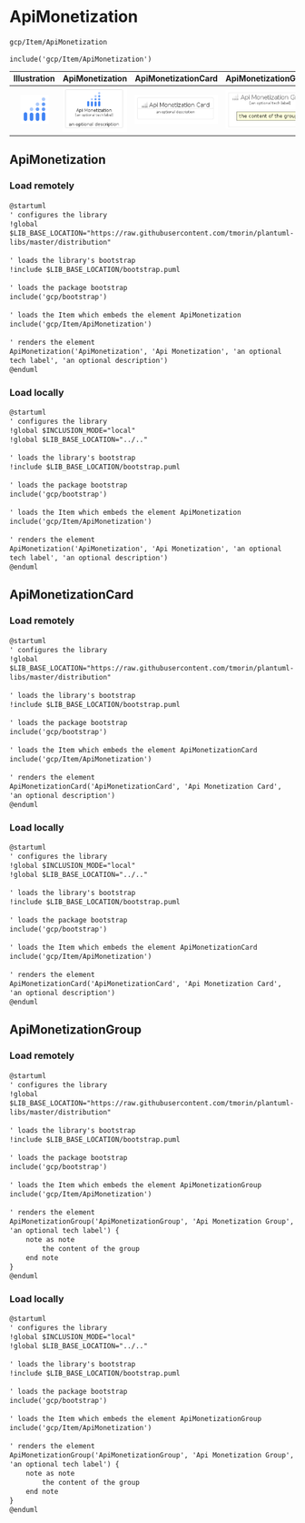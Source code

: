 # ApiMonetization


```text
gcp/Item/ApiMonetization
```

```text
include('gcp/Item/ApiMonetization')
```



| Illustration | ApiMonetization | ApiMonetizationCard | ApiMonetizationGroup |
| :---: | :---: | :---: | :---: |
| ![illustration for Illustration](../../gcp/Item/ApiMonetization.png) | ![illustration for ApiMonetization](../../gcp/Item/ApiMonetization.Local.png) | ![illustration for ApiMonetizationCard](../../gcp/Item/ApiMonetizationCard.Local.png) | ![illustration for ApiMonetizationGroup](../../gcp/Item/ApiMonetizationGroup.Local.png) |




## ApiMonetization

### Load remotely
```plantuml
@startuml
' configures the library
!global $LIB_BASE_LOCATION="https://raw.githubusercontent.com/tmorin/plantuml-libs/master/distribution"

' loads the library's bootstrap
!include $LIB_BASE_LOCATION/bootstrap.puml

' loads the package bootstrap
include('gcp/bootstrap')

' loads the Item which embeds the element ApiMonetization
include('gcp/Item/ApiMonetization')

' renders the element
ApiMonetization('ApiMonetization', 'Api Monetization', 'an optional tech label', 'an optional description')
@enduml
```

### Load locally
```plantuml
@startuml
' configures the library
!global $INCLUSION_MODE="local"
!global $LIB_BASE_LOCATION="../.."

' loads the library's bootstrap
!include $LIB_BASE_LOCATION/bootstrap.puml

' loads the package bootstrap
include('gcp/bootstrap')

' loads the Item which embeds the element ApiMonetization
include('gcp/Item/ApiMonetization')

' renders the element
ApiMonetization('ApiMonetization', 'Api Monetization', 'an optional tech label', 'an optional description')
@enduml
```

## ApiMonetizationCard

### Load remotely
```plantuml
@startuml
' configures the library
!global $LIB_BASE_LOCATION="https://raw.githubusercontent.com/tmorin/plantuml-libs/master/distribution"

' loads the library's bootstrap
!include $LIB_BASE_LOCATION/bootstrap.puml

' loads the package bootstrap
include('gcp/bootstrap')

' loads the Item which embeds the element ApiMonetizationCard
include('gcp/Item/ApiMonetization')

' renders the element
ApiMonetizationCard('ApiMonetizationCard', 'Api Monetization Card', 'an optional description')
@enduml
```

### Load locally
```plantuml
@startuml
' configures the library
!global $INCLUSION_MODE="local"
!global $LIB_BASE_LOCATION="../.."

' loads the library's bootstrap
!include $LIB_BASE_LOCATION/bootstrap.puml

' loads the package bootstrap
include('gcp/bootstrap')

' loads the Item which embeds the element ApiMonetizationCard
include('gcp/Item/ApiMonetization')

' renders the element
ApiMonetizationCard('ApiMonetizationCard', 'Api Monetization Card', 'an optional description')
@enduml
```

## ApiMonetizationGroup

### Load remotely
```plantuml
@startuml
' configures the library
!global $LIB_BASE_LOCATION="https://raw.githubusercontent.com/tmorin/plantuml-libs/master/distribution"

' loads the library's bootstrap
!include $LIB_BASE_LOCATION/bootstrap.puml

' loads the package bootstrap
include('gcp/bootstrap')

' loads the Item which embeds the element ApiMonetizationGroup
include('gcp/Item/ApiMonetization')

' renders the element
ApiMonetizationGroup('ApiMonetizationGroup', 'Api Monetization Group', 'an optional tech label') {
    note as note
        the content of the group
    end note
}
@enduml
```

### Load locally
```plantuml
@startuml
' configures the library
!global $INCLUSION_MODE="local"
!global $LIB_BASE_LOCATION="../.."

' loads the library's bootstrap
!include $LIB_BASE_LOCATION/bootstrap.puml

' loads the package bootstrap
include('gcp/bootstrap')

' loads the Item which embeds the element ApiMonetizationGroup
include('gcp/Item/ApiMonetization')

' renders the element
ApiMonetizationGroup('ApiMonetizationGroup', 'Api Monetization Group', 'an optional tech label') {
    note as note
        the content of the group
    end note
}
@enduml
```

